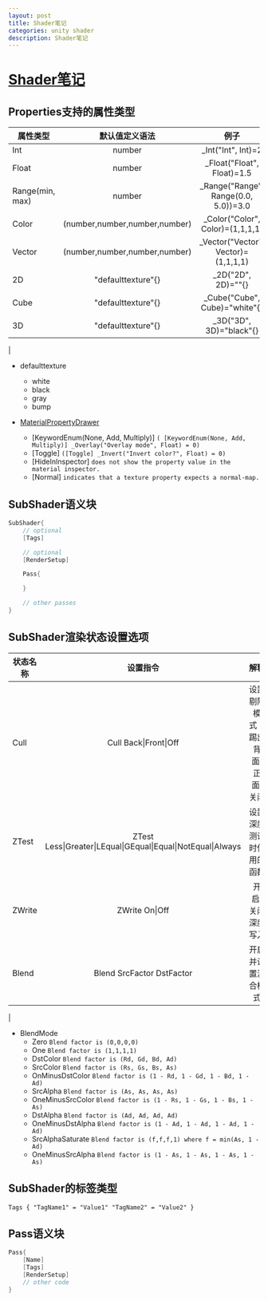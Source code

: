 ```yaml
---
layout: post
title: Shader笔记
categories: unity shader
description: Shader笔记
---
```


# [Shader笔记](http://blog.lingkeyang.com/2017/09/28/shader)

## Properties支持的属性类型

|属性类型|默认值定义语法 |例子|
|-----------|:-----------:|:-----------:|
|Int|number|_Int("Int", Int)=2|
|Float|number|_Float("Float", Float)=1.5|
|Range(min, max)|number|_Range("Range", Range(0.0, 5.0))=3.0|
|Color|(number,number,number,number)|_Color("Color", Color)=(1,1,1,1)|
|Vector|(number,number,number,number)|_Vector("Vector", Vector)=(1,1,1,1)|
|2D|"defaulttexture"{}|_2D("2D", 2D)=""{}|
|Cube|"defaulttexture"{}|_Cube("Cube", Cube)="white"{}|
|3D|"defaulttexture"{}|_3D("3D", 3D)="black"{}|
|

- defaulttexture
    + white
    + black
    + gray
    + bump

- [MaterialPropertyDrawer](https://docs.unity3d.com/ScriptReference/MaterialPropertyDrawer.html "unity document")
    + [KeywordEnum(None, Add, Multiply)] ` ( [KeywordEnum(None, Add, Multiply)] _Overlay("Overlay mode", Float) = 0) `
    + [Toggle] ` ([Toggle] _Invert("Invert color?", Float) = 0) `
    + [HideInInspector] ` does not show the property value in the material inspector. `
    + [Normal] ` indicates that a texture property expects a normal-map. `

## SubShader语义块

``` csharp  (unity shader)
SubShader{
    // optional
    [Tags]

    // optional
    [RenderSetup]

    Pass{

    }

    // other passes
}

```

## SubShader渲染状态设置选项
|状态名称|设置指令|解释|
|---|:---:|:---:|
|Cull|Cull Back\|Front\|Off|设置剔除模式：踢出背面/正面/关闭|
|ZTest|ZTest Less\|Greater\|LEqual\|GEqual\|Equal\|NotEqual\|Always|设置深度测试时使用的函数|
|ZWrite|ZWrite On\|Off|开启/关闭深度写入|
|Blend|Blend SrcFactor DstFactor|开启并设置混合模式|
|
- BlendMode
    + Zero ` Blend factor is (0,0,0,0) `
    + One ` Blend factor is (1,1,1,1) `
    + DstColor ` Blend factor is (Rd, Gd, Bd, Ad) `
    + SrcColor ` Blend factor is (Rs, Gs, Bs, As) `
    + OnMinusDstColor ` Blend factor is (1 - Rd, 1 - Gd, 1 - Bd, 1 - Ad) `
    + SrcAlpha ` Blend factor is (As, As, As, As) `
    + OneMinusSrcColor ` Blend factor is (1 - Rs, 1 - Gs, 1 - Bs, 1 - As) `
    + DstAlpha ` Blend factor is (Ad, Ad, Ad, Ad) `
    + OneMinusDstAlpha ` Blend factor is (1 - Ad, 1 - Ad, 1 - Ad, 1 - Ad) `
    + SrcAlphaSaturate ` Blend factor is (f,f,f,1) where f = min(As, 1 - Ad) `
    + OneMinusSrcAlpha ` Blend factor is (1 - As, 1 - As, 1 - As, 1 - As) `


## SubShader的标签类型
` Tags { "TagName1" = "Value1" "TagName2" = "Value2" } `



## Pass语义块

``` csharp (unity shader)
Pass{
    [Name]
    [Tags]
    [RenderSetup]
    // other code
}
```

